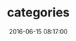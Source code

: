 ---
title: categories # 分类名字（可为空）
date: 2016-06-15 08:17:00
type: "categories" # 将页面的类型设置为 categories,主题将自动为这个页面显示所有分类
comments: false # 如果有启用多说 或者 Disqus 评论，默认页面也会带有评论。需要关闭的话，设置为 false
---